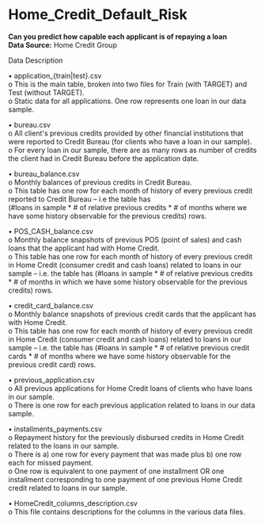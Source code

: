 # Home_Credit_Default_Risk

<b>Can you predict how capable each applicant is of repaying a loan</b><br/>
<b>Data Source:</b> Home Credit Group<br/>

Data Description

•	application_{train|test}.csv<br/>
o	This is the main table, broken into two files for Train (with TARGET) and Test (without TARGET).<br/>
o	Static data for all applications. One row represents one loan in our data sample.

•	bureau.csv<br/>
o	All client's previous credits provided by other financial institutions that were reported to Credit Bureau (for clients who have a loan in our sample).<br/>
o	For every loan in our sample, there are as many rows as number of credits the client had in Credit Bureau before the application date.

•	bureau_balance.csv<br/>
o	Monthly balances of previous credits in Credit Bureau.<br/>
o	This table has one row for each month of history of every previous credit reported to Credit Bureau – i.e the table has<br/>
(#loans in sample * # of relative previous credits * # of months where we have some history observable for the previous credits) rows.

•	POS_CASH_balance.csv<br/>
o	Monthly balance snapshots of previous POS (point of sales) and cash loans that the applicant had with Home Credit.<br/>
o	This table has one row for each month of history of every previous credit in Home Credit (consumer credit and cash loans) related to loans in our sample – i.e. the table has (#loans in sample * # of relative previous credits * # of months in which we have some history observable for the previous credits) rows.

•	credit_card_balance.csv<br/>
o	Monthly balance snapshots of previous credit cards that the applicant has with Home Credit.<br/>
o	This table has one row for each month of history of every previous credit in Home Credit (consumer credit and cash loans) related to loans in our sample – i.e. the table has (#loans in sample * # of relative previous credit cards * # of months where we have some history observable for the previous credit card) rows.

•	previous_application.csv<br/>
o	All previous applications for Home Credit loans of clients who have loans in our sample.<br/>
o	There is one row for each previous application related to loans in our data sample.

•	installments_payments.csv<br/>
o	Repayment history for the previously disbursed credits in Home Credit related to the loans in our sample.<br/>
o	There is a) one row for every payment that was made plus b) one row each for missed payment.<br/>
o	One row is equivalent to one payment of one installment OR one installment corresponding to one payment of one previous Home Credit credit related to loans in our sample.

•	HomeCredit_columns_description.csv<br/>
o	This file contains descriptions for the columns in the various data files.
